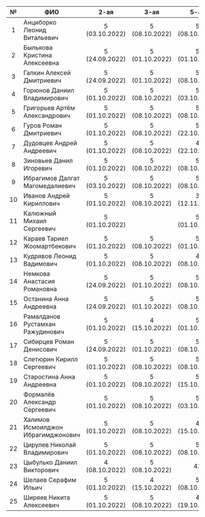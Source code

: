 | №   | ФИО                                | 2-ая           | 3-ая           | 5-ая           | 6-ая           | 7-ая           | 8-ая           | 9-ая           | 10-ая          | 11-ая          | 12-ая          | 13-ая          | 14-ая          | 15-ая          | карма |
| :-: | ---------------------------------- | :------------: | :------------: | :------------: | :------------: | :------------: | :------------: | :------------: | :------------: | :------------: | :------------: | :------------: | :------------: | :------------: |:----: |
| 1   | Анциборко Леонид Витальевич        | 5 (03.10.2022) | 5 (08.10.2022) | 5 (08.10.2022) | 5 (19.10.2022) | 5 (22.10.2022) | 4 (12.11.2022) | 5 (17.11.2022) |                | 4 (03.12.2022) | 1              | 4 (03.12.2022) | 1              | 1              | 0.3   |
| 2   | Былькова Кристина Алексеевна       | 5 (24.09.2022) | 5 (01.10.2022) | 5 (01.10.2022) | 5 (08.10.2022) | 5 (15.10.2022) | 5 (22.10.2022) | 5 (22.10.2022) | 5 (29.10.2022) | 5 (12.11.2022) | 5 (29.10.2022) | 5 (26.11.2022) | 5 (26.11.2022) | 5 (08.12.2022) | 2.6   |
| 3   | Галкин Алексей Дмитриевич          | 5 (24.09.2022) | 5 (01.10.2022) | 5 (08.10.2022) | 5 (15.10.2022) | 5 (29.10.2022) | 5 (29.10.2022) | 5 (12.11.2022) | 5 (12.11.2022) | 5 (19.11.2022) | 5 (19.11.2022) | 5 (03.12.2022) | 3              | 5 (08.12.2022) | 0.4   |
| 4   | Горюнов Даниил Владимирович        | 5 (01.10.2022) | 5 (08.10.2022) | 5 (03.10.2022) | 5 (19.10.2022) | 5 (19.10.2022) | 5 (12.11.2022) | 5 (12.11.2022) |                | 5 (03.12.2022) | 5 (12.11.2022) | 4              | 4              | 4              | 1.1   |
| 5   | Григорьев Артём Александрович      | 5 (01.10.2022) | 5 (08.10.2022) | 5 (08.10.2022) | 5 (15.10.2022) | 5 (19.10.2022) | 5 (29.10.2022) | 5              |                | 5              | 5              | 5              | 5              | 5              | 0.9   |
| 6   | Гуров Роман Дмитриевич             | 5 (01.10.2022) | 5 (08.10.2022) | 5 (22.10.2022) | 5              | 5 (29.10.2022) | 5 (29.10.2022) | 5 (12.11.2022) | 5 (17.11.2022) | 5 (12.11.2022) | 5 (19.11.2022) | 5 (03.12.2022) | 6              | 6              | 1.6   |
| 7   | Дудовцев Андрей Андреевич          | 5 (01.10.2022) | 5 (08.10.2022) | 4 (22.10.2022) | 6              | 5 (29.10.2022) |                | 7              |                | 7              | 7              | 7              | 7              | 7              |       |
| 8   | Зиновьев Данил Игоревич            | 5 (01.10.2022) | 5 (08.10.2022) | 5 (08.10.2022) | 5 (22.10.2022) | 4 (09.11.2022) | 4 (19.11.2022) | 4 (19.11.2022) | 4 (03.12.2022) | 5 (26.11.2022) | 5 (26.11.2022) | 8              | 8              | 8              | 0.1   |
| 9   | Ибрагимов Далгат Магомедалиевич    | 5 (03.10.2022) | 5 (08.10.2022) | 5 (08.10.2022) | 5 (19.10.2022) | 5 (22.10.2022) | 5 (17.11.2022) | 5 (19.11.2022) | 5 (26.11.2022) | 5 (26.11.2022) | 5 (03.12.2022) | 5 (03.12.2022) | 5 (03.12.2022) | 5 (06.12.2022) | 2.6   |
| 10  | Иванов Андрей Кириллович           | 5 (01.10.2022) | 5 (08.10.2022) | 3 (12.11.2022) | 4 (19.11.2022) | 5 (29.10.2022) | 4 (19.11.2022) | 10             |                | 10             | 3 (08.12.2022) | 10             | 10             | 10             | 0.3   |
| 11  | Калюжный Михаил Сергеевич          | 5 (01.10.2022) |                | 5 (01.10.2022) | 5 (29.10.2022) | 5 (22.10.2022) |                | 11             |                | 5 (08.12.2022) | 4 (08.12.2022) | 11             | 11             | 11             | 0.2   |
| 12  | Караев Тариел Жоомартбекович       | 5 (01.10.2022) | 5 (08.10.2022) | 5 (01.10.2022) | 5 (15.10.2022) | 5 (22.10.2022) | 5 (29.10.2022) | 5 (12.11.2022) | 4 (26.11.2022) | 5 (26.11.2022) | 5 (26.11.2022) | 12             | 12             | 12             | 0.9   |
| 13  | Кудрявов Леонид Вадимович          | 5 (01.10.2022) | 5 (08.10.2022) | 4 (08.10.2022) | 19             | 4 (29.10.2022) |                | 13             |                | 13             | 13             | 13             | 13             | 13             |       |
| 14  | Немкова Анастасия Романовна        | 5 (24.09.2022) | 5 (01.10.2022) | 5 (08.10.2022) | 5 (08.10.2022) | 5 (15.10.2022) | 5 (22.10.2022) | 5 (29.10.2022) | 5 (26.11.2022) | 5 (26.11.2022) | 5 (26.11.2022) | 14             | 14             | 14             | 0.9   |
| 15  | Останина Анна Андреевна            | 5 (24.09.2022) | 5 (01.10.2022) | 5 (08.10.2022) | 5 (22.10.2022) | 5 (22.10.2022) | 5 (29.10.2022) | 5 (12.11.2022) | 5 (12.11.2022) | 5 (17.11.2022) | 5 (03.12.2022) | 15             | 15             | 15             | 0.3   |
| 16  | Рамалданов Рустамхан Ражудинович   | 5 (01.10.2022) | 4 (15.10.2022) | 5 (01.10.2022) | 5 (22.10.2022) | 5 (22.10.2022) | 5 (12.11.2022) | 4 (03.12.2022) |                | 4 (03.12.2022) | 17             | 5 (09.12.2022) | 16             | 16             | 1.0   |
| 17  | Сибирцев Роман Денисович           | 5 (24.09.2022) | 5 (01.10.2022) | 5 (08.10.2022) | 5 (15.10.2022) | 5 (22.10.2022) | 5 (29.10.2022) | 5 (29.10.2022) | 5 (17.11.2022) | 5 (19.11.2022) | 4 (08.12.2022) | 5 (08.12.2022) | 17             | 17             | 2.3   |
| 18  | Слетюрин Кирилл Сергеевич          | 5 (01.10.2022) | 5 (08.10.2022) | 5 (08.10.2022) | 5 (15.10.2022) | 5 (22.10.2022) | 4 (26.11.2022) | 4 (26.11.2022) | 4 (03.12.2022) | 4 (03.12.2022) | 4 (03.12.2022) | 18             | 18             | 18             |       |
| 19  | Старостина Анна Андреевна          | 5 (01.10.2022) | 5 (08.10.2022) | 5 (15.10.2022) | 5 (22.10.2022) | 5 (22.10.2022) | 5 (19.11.2022) | 5 (19.11.2022) | 5 (19.11.2022) | 5 (26.11.2022) | 5 (03.12.2022) | 19             | 19             | 19             |       |
| 20  | Формалёв Александр Сергеевич       | 5 (01.10.2022) | 5 (08.10.2022) | 5 (03.10.2022) | 5 (22.10.2022) | 5 (22.10.2022) | 5 (26.11.2022) | 5 (26.11.2022) | 5 (26.11.2022) | 5 (26.11.2022) | 5 (26.11.2022) | 20             | 5 (03.12.2022) | 20             | 1.1   |
| 21  | Халимов Исмоилджон Ибрагимджонович | 5 (01.10.2022) | 5 (08.10.2022) | 4 (15.10.2022) | 5 (22.10.2022) | 5 (22.10.2022) |                | 21             |                | 23             | 23             | 21             | 21             | 21             |       |
| 22  | Цирулев Николай Владимирович       | 5 (01.10.2022) | 5 (08.10.2022) | 5 (08.10.2022) | 5 (15.10.2022) | 5 (22.10.2022) | 5 (19.11.2022) | 5 (19.11.2022) | 4 (26.11.2022) | 24             | 5 (03.12.2022) | 4 (03.12.2022) | 22             | 22             |       |
| 23  | Цыбулько Даниил Викторович         | 4 (08.10.2022) | 5 (08.10.2022) | 43             | 33             | 27             |                | 23             |                | 25             | 25             | 23             | 23             | 23             |       |
| 24  | Шелаев Серафим Ильич               | 5 (01.10.2022) | 4 (15.10.2022) | 5 (08.10.2022) | 5 (22.10.2022) | 4 (29.10.2022) | 5 (17.11.2022) | 5 (03.12.2022) | 4 (03.12.2022) | 26             | 4 (08.12.2022) | 24             | 24             | 24             |       |
| 25  | Ширяев Никита Алексеевич           | 5 (01.10.2022) | 5 (08.10.2022) | 4 (19.10.2022) | 5 (09.11.2022) | 4 (09.11.2022) | 5 (12.11.2022) | 4 (12.11.2022) | 5 (17.11.2022) | 27             | 4 (08.12.2022) | 25             | 25             | 25             | 0.7   |
